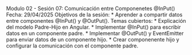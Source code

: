 Modulo 02 - Sesión 07: Comunicación entre Componenetes @InPut()
Fecha: 29/04/2025
Objetivos de la sesión:
	* Aprender a compartir datos entre componentes @InPut() y @OutPut().
Temas cubiertos:
	* Explicación del modelo Padre-Hijo en Angular.
	* Implementar @InPut() para escribir datos en un componente padre.
	* Implementar @OutPut() y EventEmitter para enviar datos de un componente hijo.
	* Crear componenente hijo y configurar la comunicación con el componente padre.